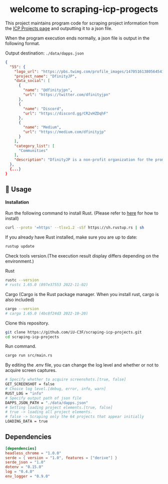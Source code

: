 <h1 align="center">welcome to scraping-icp-progects</h1>

This project maintains program code for scraping project information from the [ICP Projects page](https://n7ib3-4qaaa-aaaai-qagnq-cai.raw.ic0.app/) and outputting it to a json file.

When the program execution ends normally, a json file is output in the following format.

Output destination: `./data/dapps.json`
```json
{
  "55": {
    "logo_url": "https://pbs.twimg.com/profile_images/1470516138056454148/0wgyA2eE_400x400.jpg",
    "project_name": "DfinityJP",
    "data_social": [
      {
        "name": "@dfinityjpn",
        "url": "https://twitter.com/dfinityjpn"
      },
      {
        "name": "Discord",
        "url": "https://discord.gg/CR2vHZDqhF"
      },
      {
        "name": "Medium",
        "url": "https://medium.com/dfinityjp"
      }
    ],
    "category_list": [
      "Communities"
    ],
    "description": "DfinityJP is a non-profit organization for the promotion of Dfinity in Japan. DfinityJP was launched on 23/11/2021."
  },
  {...}
}
```

## 🚀 Usage

#### Installation

Run the following command to install Rust.
(Please refer to [here](https://www.rust-lang.org/ja/tools/install) for how to install)


```bash
curl --proto '=https' --tlsv1.2 -sSf https://sh.rustup.rs | sh
```

If you already have Rust installed, make sure you are up to date:

```bash
rustup update
```

Check tools version.(The execution result display differs depending on the environment.)

Rust
```bash
rustc --version
# rustc 1.65.0 (897e37553 2022-11-02)
```

Cargo (Cargo is the Rust package manager. When you install rust, cargo is also included)
```bash
cargo --version
# cargo 1.65.0 (4bc8f24d3 2022-10-20)
```

Clone this repository.
```bash
git clone https://github.com/iU-C3F/scraping-icp-projects.git
cd scraping-icp-projects
```

Run command.
```bash
cargo run src/main.rs
```

By editing the .env file, you can change the log level and whether or not to acquire screen captures.
```bash
# Specify whether to acquire screenshots.[true, false]
GET_SCREENSHOT = false
# Choice log level.[debug, error, info, warn]
RUST_LOG = "info"
# Specify output path of json file
DAPPS_JSON_PATH = "./data/dapps.json"
# Setting loading project elements.[true, false]
# true -> loading all project elements.
# false -> Scraping only the 64 projects that appear initially
LOADING_DATA = true
```

## Dependencies
```toml
[dependencies]
headless_chrome = "1.0.0"
serde = { version = "1.0", features = ["derive"] }
serde_json = "1.0"
dotenv = "0.15.0"
log = "0.4.0"
env_logger = "0.9.0"
```
